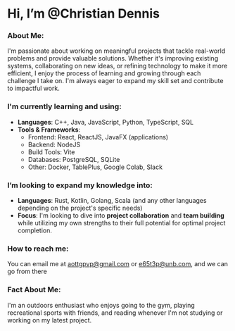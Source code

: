 # Hi, I’m @Christian Dennis

### About Me:
I'm passionate about working on meaningful projects that tackle real-world problems and provide valuable solutions. Whether it's improving existing systems, collaborating on new ideas, or refining technology to make it more efficient, I enjoy the process of learning and growing through each challenge I take on. I'm always eager to expand my skill set and contribute to impactful work.


### I'm currently learning and using:
- **Languages**: C++, Java, JavaScript, Python, TypeScript, SQL
- **Tools & Frameworks**: 
  - Frontend: React, ReactJS, JavaFX (applications)
  - Backend: NodeJS
  - Build Tools: Vite
  - Databases: PostgreSQL, SQLite
  - Other: Docker, TablePlus, Google Colab, Slack

### I’m looking to expand my knowledge into:
- **Languages**: Rust, Kotlin, Golang, Scala (and any other languages depending on the project's specific needs)
- **Focus**: I'm looking to dive into **project collaboration** and **team building** while utilizing my own strengths to their full potential for optimal project completion.

### How to reach me:
You can email me at [aottgpvp@gmail.com](mailto:aottgpvp@gmail.com) or [e65t3p@unb.com](mailto:e65t3p@unb.com), and we can go from there

### Fact About Me:
I'm an outdoors enthusiast who enjoys going to the gym, playing recreational sports with friends, and reading whenever I'm not studying or working on my latest project.
